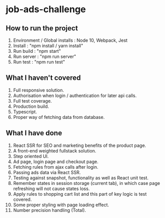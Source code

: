 # job-ads-challenge

## How to run the project
1. Environment / Global installs : Node 10, Webpack, Jest 
2. Install : "npm install / yarn install" 
3. Run build : "npm start" 
4. Run server : "npm run server" 
5. Run test : "npm run test"

## What I haven't covered
1. Full responsive solution.
2. Authorisation when login / authentication for later api calls.
3. Full test coverage.
4. Production build.
5. Typescript.
6. Proper way of fetching data from database. 

## What I have done
1. React SSR for SEO and marketing benefits of the product page. 
2. A front-end weighted fullstack solution.
3. Step oriented UI. 
4. Ad page, login page and checkout page. 
5. Fetching rules from ajax calls after login. 
6. Passing ads data via React SSR. 
7. Testing against snapshot, functionality as well as React unit test. 
8. Remember states in session storage (current tab), in which case page refreshing will not cause states loss. 
9. Apply rules to shopping cart list and this part of key logic is test covered. 
10. Some proper styling with page loading effect. 
11. Number precision handling (Total).
